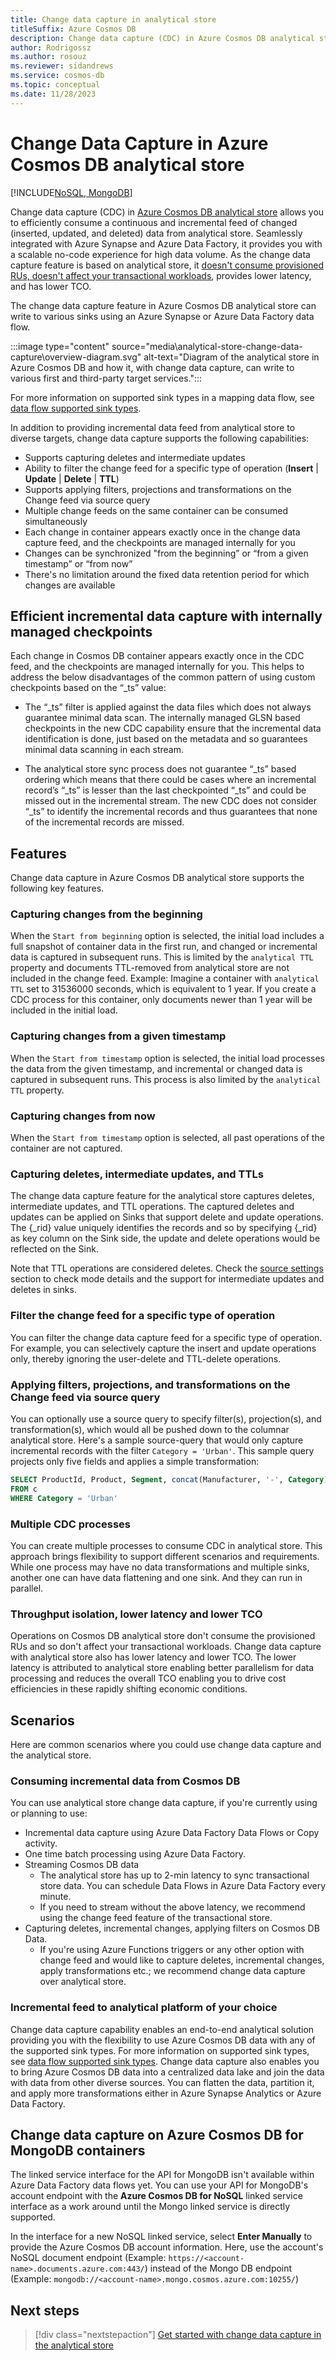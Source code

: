 ```yaml
---
title: Change data capture in analytical store
titleSuffix: Azure Cosmos DB
description: Change data capture (CDC) in Azure Cosmos DB analytical store allows you to efficiently consume a continuous and incremental feed of changed data.
author: Rodrigossz
ms.author: rosouz
ms.reviewer: sidandrews
ms.service: cosmos-db
ms.topic: conceptual
ms.date: 11/28/2023
---
```


# Change Data Capture in Azure Cosmos DB analytical store

[!INCLUDE[NoSQL, MongoDB](includes/appliesto-nosql-mongodb.md)]

Change data capture (CDC) in [Azure Cosmos DB analytical store](analytical-store-introduction.md) allows you to efficiently consume a continuous and incremental feed of changed (inserted, updated, and deleted) data from analytical store. Seamlessly integrated with Azure Synapse and Azure Data Factory, it provides you with a scalable no-code experience for high data volume. As the change data capture feature is based on analytical store, it [doesn't consume provisioned RUs, doesn't affect your transactional workloads](analytical-store-introduction.md#decoupled-performance-for-analytical-workloads), provides lower latency, and has lower TCO.

The change data capture feature in Azure Cosmos DB analytical store can write to various sinks using an Azure Synapse or Azure Data Factory data flow.

:::image type="content" source="media\analytical-store-change-data-capture\overview-diagram.svg" alt-text="Diagram of the analytical store in Azure Cosmos DB and how it, with change data capture, can write to various first and third-party target services.":::

For more information on supported sink types in a mapping data flow, see [data flow supported sink types](/azure/data-factory/data-flow-sink#supported-sinks).

In addition to providing incremental data feed from analytical store to diverse targets, change data capture supports the following capabilities:

- Supports capturing deletes and intermediate updates
- Ability to filter the change feed for a specific type of operation (**Insert** | **Update** | **Delete** | **TTL**)
- Supports applying filters, projections and transformations on the Change feed via source query
- Multiple change feeds on the same container can be consumed simultaneously
- Each change in container appears exactly once in the change data capture feed, and the checkpoints are managed internally for you
- Changes can be synchronized "from the beginning” or “from a given timestamp” or “from now”
- There's no limitation around the fixed data retention period for which changes are available

## Efficient incremental data capture with internally managed checkpoints

Each change in Cosmos DB container appears exactly once in the CDC feed, and the checkpoints are managed internally for you. This helps to address the below disadvantages of the common pattern of using custom checkpoints based on the “_ts” value:  

 * The “_ts” filter is applied against the data files which does not always guarantee minimal data scan. The internally managed GLSN based checkpoints in the new CDC capability ensure that the incremental data identification is done, just based on the metadata and so guarantees minimal data scanning in each stream.  

* The analytical store sync process does not guarantee “_ts” based ordering which means that there could be cases where an incremental record’s “_ts” is lesser than the last checkpointed “_ts” and could be missed out in the incremental stream. The new CDC does not consider “_ts” to identify the incremental records and thus guarantees that none of the incremental records are missed. 

## Features

Change data capture in Azure Cosmos DB analytical store supports the following key features.

### Capturing changes from the beginning

When the `Start from beginning` option is selected, the initial load includes a full snapshot of container data in the first run, and changed or incremental data is captured in subsequent runs. This is limited by the `analytical TTL` property and documents TTL-removed from analytical store are not included in the change feed. Example: Imagine a container with `analytical TTL` set to 31536000 seconds, which is equivalent to 1 year. If you create a CDC process for this container, only documents newer than 1 year will be included in the initial load.

### Capturing changes from a given timestamp

When the `Start from timestamp` option is selected, the initial load processes the data from the given timestamp, and incremental or changed data is captured in subsequent runs. This process is also limited by the `analytical TTL` property.

### Capturing changes from now

When the `Start from timestamp` option is selected, all past operations of the container are not captured. 


### Capturing deletes, intermediate updates, and TTLs

The change data capture feature for the analytical store captures deletes, intermediate updates, and TTL operations. The captured deletes and updates can be applied on Sinks that support delete and update operations. The {_rid} value uniquely identifies the records and so by specifying {_rid} as key column on the Sink side, the update and delete operations would be reflected on the Sink. 

Note that TTL operations are considered deletes. Check the [source settings](get-started-change-data-capture.md) section to check mode details and the support for intermediate updates and deletes in sinks.

### Filter the change feed for a specific type of operation

You can filter the change data capture feed for a specific type of operation. For example, you can selectively capture the insert and update operations only, thereby ignoring the user-delete and TTL-delete operations.

### Applying filters, projections, and transformations on the Change feed via source query

You can optionally use a source query to specify filter(s), projection(s), and transformation(s), which would all be pushed down to the columnar analytical store. Here's a sample source-query that would only capture incremental records with the filter `Category = 'Urban'`. This sample query projects only five fields and applies a simple transformation:

```sql
SELECT ProductId, Product, Segment, concat(Manufacturer, '-', Category) as ManufacturerCategory
FROM c 
WHERE Category = 'Urban'
```


### Multiple CDC processes

You can create multiple processes to consume CDC in analytical store. This approach brings flexibility to support different scenarios and requirements. While one process may have no data transformations and multiple sinks, another one can have data flattening and one sink. And they can run in parallel.


### Throughput isolation, lower latency and lower TCO

Operations on Cosmos DB analytical store don't consume the provisioned RUs and so don't affect your transactional workloads. Change data capture with analytical store also has lower latency and lower TCO. The lower latency is attributed to analytical store enabling better parallelism for data processing and reduces the overall TCO enabling you to drive cost efficiencies in these rapidly shifting economic conditions.

## Scenarios

Here are common scenarios where you could use change data capture and the analytical store.

### Consuming incremental data from Cosmos DB

You can use analytical store change data capture, if you're currently using or planning to use:  

- Incremental data capture using Azure Data Factory Data Flows or Copy activity.
- One time batch processing using Azure Data Factory.
- Streaming Cosmos DB data
  - The analytical store has up to 2-min latency to sync transactional store data. You can schedule Data Flows in Azure Data Factory every minute.
  - If you need to stream without the above latency, we recommend using the change feed feature of the transactional store.  
- Capturing deletes, incremental changes, applying filters on Cosmos DB Data.
  - If you're using Azure Functions triggers or any other option with change feed and would like to capture deletes, incremental changes, apply transformations etc.; we recommend change data capture over analytical store.

### Incremental feed to analytical platform of your choice

Change data capture capability enables an end-to-end analytical solution providing you with the flexibility to use Azure Cosmos DB data with any of the supported sink types. For more information on supported sink types, see [data flow supported sink types](/azure/data-factory/data-flow-sink#supported-sinks). Change data capture also enables you to bring Azure Cosmos DB data into a centralized data lake and join the data with data from other diverse sources. You can flatten the data, partition it, and apply more transformations either in Azure Synapse Analytics or Azure Data Factory.

## Change data capture on Azure Cosmos DB for MongoDB containers

The linked service interface for the API for MongoDB isn't available within Azure Data Factory data flows yet. You can use your API for MongoDB's account endpoint with the **Azure Cosmos DB for NoSQL** linked service interface as a work around until the Mongo linked service is directly supported.

In the interface for a new NoSQL linked service, select **Enter Manually** to provide the Azure Cosmos DB account information. Here, use the account's NoSQL document endpoint (Example: `https://<account-name>.documents.azure.com:443/`) instead of the Mongo DB endpoint (Example: `mongodb://<account-name>.mongo.cosmos.azure.com:10255/`)

## Next steps

> [!div class="nextstepaction"]
> [Get started with change data capture in the analytical store](get-started-change-data-capture.md)
